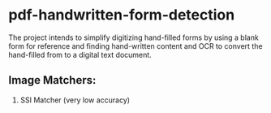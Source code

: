 # pdf-handwritten-form-detection
The project intends to simplify digitizing hand-filled forms by using a blank form for reference and finding hand-written content and OCR to convert the hand-filled from to a digital text document.

## Image Matchers:
1. SSI Matcher (very low accuracy)
